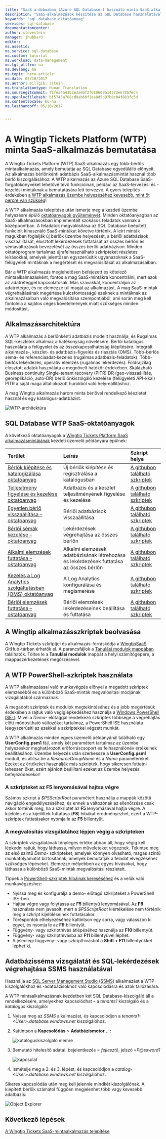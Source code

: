 ```yaml
---
title: "SaaS a dobozban (Azure SQL Database-t használó minta SaaS-alkalmazás) | Microsoft Docs"
description: "SaaS-alkalmazások készítése az SQL Database használatával"
keywords: "sql database-oktatóanyag"
services: sql-database
documentationcenter: 
author: stevestein
manager: jhubbard
editor: 
ms.assetid: 
ms.service: sql-database
ms.custom: tutorial
ms.workload: data-management
ms.tgt_pltfrm: na
ms.devlang: na
ms.topic: hero-article
ms.date: 05/10/2017
ms.author: billgib; sstein
ms.translationtype: Human Translation
ms.sourcegitcommit: 71fea4a41b2e3a60f2f610609a14372e678b7ec4
ms.openlocfilehash: bf5745a788cd9ab6bf2ea8d5d97b8c04f083fc5d
ms.contentlocale: hu-hu
ms.lasthandoff: 05/10/2017


---
```

# <a name="introduction-to-the-wingtip-tickets-platform-wtp-sample-saas-application"></a>A Wingtip Tickets Platform (WTP) minta SaaS-alkalmazás bemutatása

A Wingtip Tickets Platform (WTP) SaaS-alkalmazás egy több-bérlős mintaalkalmazás, amely bemutatja az SQL Database egyedülálló előnyeit. Az alkalmazás bérlőnkénti adatbázis SaaS-alkalmazásmintát használ több bérlő kiszolgálásához. A WTP alkalmazás az Azure SQL Database SaaS-forgatókönyveket lehetővé tevő funkcióinak, például az SaaS-tervezési és -kezelési mintáknak a bemutatására lett tervezve. A gyors telepítés érdekében [a WTP alkalmazás üzembe helyezéséhez kevesebb, mint öt percre van szükség](sql-database-saas-tutorial.md)!

A WTP alkalmazás telepítése után ismerje meg a kezdeti üzembe helyezésre épülő [oktatóanyagok gyűjteményét](#sql-database-saas-tutorials). Minden oktatóanyagban az SaaS-alkalmazásokban implementált szokásos feladatok vannak a középpontban. A feladatok megvalósítása az SQL Database beépített funkcióit kihasználó SaaS-mintákat követve történik. A leírt minták magukban foglalják új bérlők üzembe helyezését, a bérlői adatbázisok visszaállítását, elosztott lekérdezések futtatását az összes bérlőn és sémaváltozások bevezetését az összes bérlői adatbázison. Minden oktatóprogram tartalmaz újrafelhasználható szkripteket részletes leírásokkal, amelyek jelentősen egyszerűsítik ugyanazoknak a SaaS-felügyeleti mintáknak a megértését és megvalósítását az alkalmazásaiban.

Bár a WTP alkalmazás meglehetősen befejezett és kötelező mintaalkalmazásként, fontos a mag SaaS-mintákra koncentrálni, mert azok az adatréteggel kapcsolatosak. Más szavakkal, koncentráljon az adatrétegre, és ne elemezze túl magát az alkalmazást. A mag SaaS-minták végrehajtásának megértése kulcsfontosságú ezeknek a mintáknak az alkalmazásaiban való megvalósítása szempontjából, ami során meg kell fontolnia a sajátos céges követelmények miatt szükséges minden módosítást.



## <a name="application-architecture"></a>Alkalmazásarchitektúra

A WTP alkalmazás a bérlőnkénti adatbázis modellt használja, és Rugalmas SQL-készletek alkalmaz a hatékonyság növelésére.
Bérlői katalógus használata a felügyelet és az összekapcsolhatóság kiépítésére.
Integrált alkalmazás-, készlet- és adatbázis-figyelés és riasztás (OMS).
Több-bérlős séma- és referenciaadat-kezelés (rugalmas adatbázis-feladatok).
Több-bérlős lekérdezés, operatív elemzés (rugalmas lekérdezés).
Földrajzilag elosztott adatok használata a megnövelt hatókör érdekében.
Skálázható Business continuity Single-tenant recovery (PITR) DR (geo-visszaállítás, georeplikáció, auto-DR) bérlő önkiszolgáló kezelése (felügyeleti API-kkal) PITR a saját maga által okozott hurokból való helyreállításhoz.

A mag Wingtip alkalmazás három minta bérlővel rendelkező készletet használ és egy katalógus-adatbázist.

![WTP-architektúra](media/sql-database-wtp-overview/wtp-architecture.png)


## <a name="sql-database-wtp-saas-tutorials"></a>SQL Database WTP SaaS-oktatóanyagok

A következő oktatóanyagok a [Wingtip Tickets Platform SaaS alkalmazásmintájának](sql-database-saas-tutorial.md) kezdeti üzemelő példányára épülnek:

| Terület | Leírás | Szkript helye |
|:--|:--|:--|
|[Bérlők kiépítése és katalogizálása oktatóanyag](sql-database-saas-tutorial-provision-and-catalog.md)| Új bérlők kiépítése és regisztrálása a katalógusban | [A githubon található szkriptek](https://github.com/Microsoft/WingtipSaaS/tree/master/Learning%20Modules/Provision%20and%20Catalog) |
|[Teljesítmény figyelése és kezelése oktatóanyag](sql-database-saas-tutorial-performance-monitoring.md)| Adatbázis és a készlet teljesítményének figyelése és kezelése | [A githubon található szkriptek](https://github.com/Microsoft/WingtipSaaS/tree/master/Learning%20Modules/Performance%20Monitoring%20and%20Management) |
|[Egyetlen bérlő visszaállítása – oktatóanyag](sql-database-saas-tutorial-restore-single-tenant.md)| Bérlői adatbázisok visszaállítása | [A githubon található szkriptek](https://github.com/Microsoft/WingtipSaaS/tree/master/Learning%20Modules/Business%20Continuity%20and%20Disaster%20Recovery/RestoreTenant) |
|[Bérlői sémák kezelése – oktatóanyag](sql-database-saas-tutorial-schema-management.md)| Lekérdezések végrehajtása az összes bérlőn  | [A githubon található szkriptek](https://github.com/Microsoft/WingtipSaaS/tree/master/Learning%20Modules/Schema%20Management) |
|[Alkalmi elemzések futtatása – oktatóanyag](sql-database-saas-tutorial-adhoc-analytics.md) | Alkalmi elemzések adatbázisának létrehozása és lekérdezések futtatása az összes bérlőn  | [A githubon található szkriptek](https://github.com/Microsoft/WingtipSaaS/tree/master/Learning%20Modules/Operational%20Analytics/Adhoc%20Analytics) |
|[Kezelés a Log Analytics szolgáltatásban (OMS) oktatóanyag](sql-database-saas-tutorial-log-analytics.md) | A Log Analytics konfigurálása és megismerése | [A githubon található szkriptek](https://github.com/Microsoft/WingtipSaaS/tree/master/Learning%20Modules/Performance%20Monitoring%20and%20Management/LogAnalytics) |
|[Bérlői elemzések futtatása – oktatóanyag](sql-database-saas-tutorial-tenant-analytics.md) | Bérlői elemzések lekérdezéseinek beállítása és futtatása | [A githubon található szkriptek](https://github.com/Microsoft/WingtipSaaS/tree/master/Learning%20Modules/Operational%20Analytics/Tenant%20Analytics) |

## <a name="get-the-wingtip-application-scripts"></a>A Wingtip alkalmazásszkriptek beolvasása

A Wingtip Tickets szkriptjei és alkalmazás-forráskódja a [WingtipSaaS](https://github.com/Microsoft/WingtipSaaS) GitHub-tárban érhetők el. A parancsfájlok a [Tanulási modulok mappában](https://github.com/Microsoft/WingtipSaaS/tree/master/Learning%20Modules) találhatók. Töltse le a **Tanulási modulok** mappát a helyi számítógépére, a mappaszerkezetének megőrzésével.

## <a name="working-with-the-wtp-powershell-scripts"></a>A WTP PowerShell-szkriptek használata

A WTP alkalmazással való munkavégzés előnyei a megadott szkriptek elemzéséből és a különböző SaaS-minták megvalósítási módjának vizsgálatából származnak.

A megadott szkriptek és modulok megtekintéséhez és a jobb megértésük érdekében a rajtuk való végiglépkedéshez használja a [Windows PowerShell ISE-t](https://msdn.microsoft.com/powershell/scripting/core-powershell/ise/introducing-the-windows-powershell-ise). Mivel a *Demo-* előtaggal rendelkező szkriptek többsége a végrehajtás előtt módosítható változókat tartalmaz, a PowerShell ISE használata leegyszerűsíti az ezekkel a szkriptekkel végzett munkát.

A WTP alkalmazás minden egyes üzemelő példányánál található egy **UserConfig.psm1** fájl, amely két paramétert tartalmaz az üzembe helyezéskor meghatározott erőforráscsoport és felhasználónév értékeinek beállításához. Üzembe helyezés után szerkessze a **UserConfig.psm1** modult, és állítsa be a _ResourceGroupName_ és a _Name_ paramétereket. Ezeket az értékeket használják más szkriptek, hogy sikeresen futtatni lehessen őket, ezért ajánlott beállítani ezeket az üzembe helyezés befejeződésekor!



### <a name="execute-scripts-by-pressing-f5"></a>A szkripteket az F5 lenyomásával hajtsa végre

Számos szkript a *$PSScriptRoot* paramétert használja a mappák közötti navigáció engedélyezéséhez, és ennek a változónak az ellenőrzése csak akkor történik meg, ha a szkriptet az **F5** lenyomásával hajtja végre.  A kijelölés és a kijelöltek futtatása (**F8**) hibákat eredményezhet, ezért a WTP-szkriptek futtatásakor nyomja le az **F5** billentyűt.

### <a name="step-through-the-scripts-to-examine-the-implementation"></a>A megvalósítás vizsgálatához lépjen végig a szkripteken

A szkriptek vizsgálatának tényleges értéke abban áll, hogy végig kell lépkedni rajtuk, hogy láthassa, milyen műveleteket végeznek. Tekintse meg az első szintű _Demo-_ szkripteket, amelyek könnyen olvasható, magas szintű munkafolyamatot biztosítanak, amelyek bemutatják a feladat elvégzéséhez szükséges lépéseket. Elemezze mélyebben az egyes hívásokat, hogy láthassa a különböző SaaS-minták megvalósítási részleteit.

Tippek a [PowerShell-szkriptek hibáinak kereséséhez](https://msdn.microsoft.com/powershell/scripting/core-powershell/ise/how-to-debug-scripts-in-windows-powershell-ise) és a velük való munkavégzéshez:

* Nyissa meg és konfigurálja a demo- előtagú szkripteket a PowerShell ISE-ben.
* Hajtsa végre vagy folytassa az **F5** billentyű lenyomásával. Az **F8** használata nem javasolt, mert a *$PSScriptRoot* kiértékelése nem történik meg a szkript kijelöléseinek futtatásakor.
* Töréspontok elhelyezéséhez kattintson egy sorra, vagy válasszon ki egyet, és nyomja le az **F9** billentyűt.
* Függvény- vagy szkripthívás átlépéséhez használja az **F10** billentyűt.
* Függvény- vagy szkripthívásba az **F11** billentyűvel léphet.
* A jelenlegi függvény- vagy szkripthívásból a **Shift + F11** billentyűkkel léphet ki.




## <a name="explore-database-schema-and-execute-sql-queries-using-ssms"></a>Adatbázisséma vizsgálatát és SQL-lekérdezések végrehajtása SSMS használatával

Használja az [SQL Server Management Studio (SSMS)](https://docs.microsoft.com/sql/ssms/download-sql-server-management-studio-ssms) alkalmazást a WTP-kiszolgálókhoz és -adatbázisokhoz való kapcsolódásra és azok tallózására.

A WTP mintaalkalmazásnak kezdetben két SQL Database-kiszolgáló áll a rendelkezésére, amelyekhez kapcsolódhat – a *tenants1* kiszolgáló és a *katalógus* kiszolgáló:


1. Nyissa meg az *SSMS* alkalmazást, és kapcsolódjon a *tenants1-&lt;User&gt;.database.windows.net* kiszolgálóhoz.
2. Kattintson a **Kapcsolódás** > **Adatbázismotor...** :

   ![katalóguskiszolgáló elemre](media/sql-database-wtp-overview/connect.png)

1. Bemutató hitelesítő adatai: bejelentkezés = *fejlesztő*, jelszó =*P@ssword1*

   ![kapcsolat](media\sql-database-wtp-overview\tenants1-connect.png)

1. Ismételje meg a 2. és 3. lépést, és kapcsolódjon a *catalog-&lt;User&gt;.database.windows.net* kiszolgálóhoz.

Sikeres kapcsolódás után meg kell jelennie mindkét kiszolgálónak. A kiépített bérlők számától függően megjelenhet több vagy kevesebb adatbázis:

![Object Explorer](media/sql-database-wtp-overview/object-explorer.png)



## <a name="next-steps"></a>Következő lépések

[A Wingtip Tickets SaaS-mintaalkalmazás telepítése](sql-database-saas-tutorial.md)
